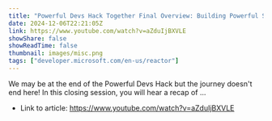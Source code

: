 ```yaml
---
title: "Powerful Devs Hack Together Final Overview: Building Powerful Solutions"
date: 2024-12-06T22:21:05Z
link: https://www.youtube.com/watch?v=aZduIjBXVLE
showShare: false
showReadTime: false
thumbnail: images/misc.png
tags: ["developer.microsoft.com/en-us/reactor"]
---
```

We may be at the end of the Powerful Devs Hack but the journey doesn't end here! In this closing session, you will hear a recap of ...

- Link to article: https://www.youtube.com/watch?v=aZduIjBXVLE
